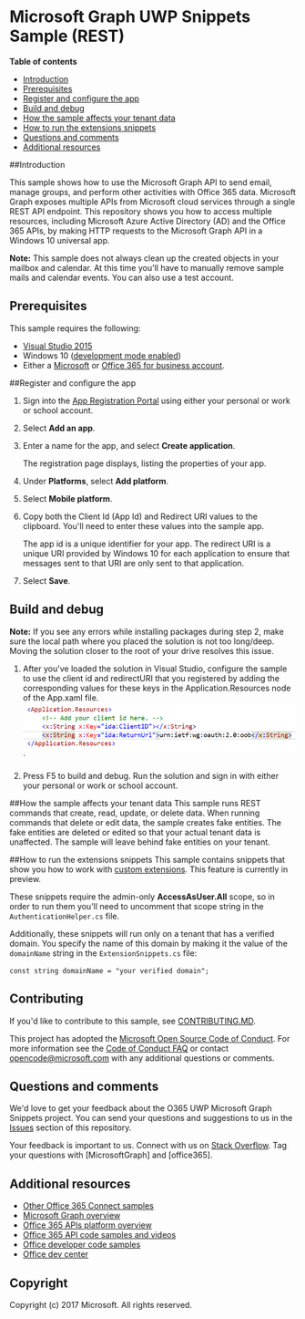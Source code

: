 # Microsoft Graph UWP Snippets Sample (REST)

**Table of contents**

* [Introduction](#introduction)
* [Prerequisites](#prerequisites)
* [Register and configure the app](#register)
* [Build and debug](#build)
* [How the sample affects your tenant data](#how-the-sample-affects-your-tenant-data)
* [How to run the extensions snippets](#extensions-snippets)
* [Questions and comments](#questions)
* [Additional resources](#additional-resources)

<a name="introduction"></a>
##Introduction

This sample shows how to use the Microsoft Graph API to send email, manage groups, and perform other activities with Office 365 data.
Microsoft Graph exposes multiple APIs from Microsoft cloud services through a single REST API endpoint. This repository shows you how to access multiple resources, including Microsoft Azure Active Directory (AD) and the Office 365 APIs, by making HTTP requests to the Microsoft Graph API in a Windows 10 universal app. 


**Note:** This sample does not always clean up the created objects in your mailbox and calendar. At this time you'll have to manually remove sample mails and calendar events. You can also use a test account.

<a name="prerequisites"></a>
## Prerequisites ##

This sample requires the following: 
 
  * [Visual Studio 2015](https://www.visualstudio.com/en-us/downloads) 
  * Windows 10 ([development mode enabled](https://msdn.microsoft.com/library/windows/apps/xaml/dn706236.aspx))
  * Either a [Microsoft](www.outlook.com) or [Office 365 for business account](https://msdn.microsoft.com/en-us/office/office365/howto/setup-development-environment#bk_Office365Account).

<a name="register"></a>
##Register and configure the app

1. Sign into the [App Registration Portal](https://apps.dev.microsoft.com/) using either your personal or work or school account.
2. Select **Add an app**.
3. Enter a name for the app, and select **Create application**.
	
	The registration page displays, listing the properties of your app.
 
4. Under **Platforms**, select **Add platform**.
5. Select **Mobile platform**.
6. Copy both the Client Id (App Id) and Redirect URI values to the clipboard. You'll need to enter these values into the sample app.

	The app id is a unique identifier for your app. The redirect URI is a unique URI provided by Windows 10 for each application to ensure that messages sent to that URI are only sent to that application. 

7. Select **Save**.

<a name="build"></a>
## Build and debug ##

**Note:** If you see any errors while installing packages during step 2, make sure the local path where you placed the solution is not too long/deep. Moving the solution closer to the root of your drive resolves this issue.

1. After you've loaded the solution in Visual Studio, configure the sample to use the client id and redirectURI that you registered by adding the corresponding values for these keys in the Application.Resources node of the App.xaml file.
![Office 365 UWP Microsoft Graph connect sample](/readme-images/appId_and_redirectURI.png "Client ID value in App.xaml file")`

2. Press F5 to build and debug. Run the solution and sign in with either your personal or work or school account.

<a name="#how-the-sample-affects-your-tenant-data"></a>
##How the sample affects your tenant data
This sample runs REST commands that create, read, update, or delete data. When running commands that delete or edit data, the sample creates fake entities. The fake entities are deleted or edited so that your actual tenant data is unaffected. The sample will leave behind fake entities on your tenant.

<a name="extensions-snippets"></a>
##How to run the extensions snippets
This sample contains snippets that show you how to work with [custom extensions](https://dev.office.com/blogs/adding-customer-data-to-resources-in-Microsoft-Graph-preview). This feature is currently in preview.

These snippets require the admin-only **AccessAsUser.All** scope, so in order to run them you'll need to uncomment that scope string in the `AuthenticationHelper.cs` file.

Additionally, these snippets will run only on a tenant that has a verified domain. You specify the name of this domain by making it the value of the `domainName` string in the `ExtensionSnippets.cs` file:

	const string domainName = "your verified domain";

<a name="contributing"></a>
## Contributing ##

If you'd like to contribute to this sample, see [CONTRIBUTING.MD](/CONTRIBUTING.md).

This project has adopted the [Microsoft Open Source Code of Conduct](https://opensource.microsoft.com/codeofconduct/). For more information see the [Code of Conduct FAQ](https://opensource.microsoft.com/codeofconduct/faq/) or contact [opencode@microsoft.com](mailto:opencode@microsoft.com) with any additional questions or comments.

<a name="questions"></a>
## Questions and comments

We'd love to get your feedback about the O365 UWP Microsoft Graph Snippets project. You can send your questions and suggestions to us in the [Issues](https://github.com/OfficeDev/O365-UWP-Microsoft-Graph-Snippets/issues) section of this repository.

Your feedback is important to us. Connect with us on [Stack Overflow](http://stackoverflow.com/questions/tagged/office365+or+microsoftgraph). Tag your questions with [MicrosoftGraph] and [office365].

<a name="additional-resources"></a>
## Additional resources ##

- [Other Office 365 Connect samples](https://github.com/OfficeDev?utf8=%E2%9C%93&query=-Connect)
- [Microsoft Graph overview](http://graph.microsoft.io)
- [Office 365 APIs platform overview](https://msdn.microsoft.com/office/office365/howto/platform-development-overview)
- [Office 365 API code samples and videos](https://msdn.microsoft.com/office/office365/howto/starter-projects-and-code-samples)
- [Office developer code samples](http://dev.office.com/code-samples)
- [Office dev center](http://dev.office.com/)


## Copyright
Copyright (c) 2017 Microsoft. All rights reserved.


